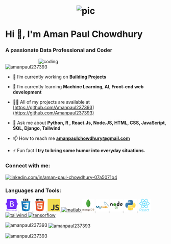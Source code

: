 
# <p align="center">![pic](https://github.com/Amanpaul237393/Amanpaul237393/blob/main/GH.jpg)</p>


<h1>Hi 👋, I'm Aman Paul Chowdhury</h1>
<h3>A passionate Data Professional and Coder</h3>
<img align="right" alt="coding" width="400" src="https://www.codium.ai/wp-content/uploads/2023/10/how-does-code-integrity-work.gif">

<p align="left"> <img src="https://komarev.com/ghpvc/?username=amanpaul237393&label=Profile%20views&color=0e75b6&style=flat" alt="amanpaul237393" /> </p>

- 🔭 I’m currently working on **Building Projects**

- 🌱 I’m currently learning **Machine Learning, AI, Front-end web development**

- 👨‍💻 All of my projects are available at [https://github.com/Amanpaul237393](https://github.com/Amanpaul237393)

- 💬 Ask me about **Python, R , React.Js, Node.JS, HTML, CSS, JavaScript, SQL, Django, Tailwind**

- 📫 How to reach me **amanpaulchowdhury@gmail.com**

- ⚡ Fun fact **I try to bring some humor into everyday situations.**

<h3 align="left">Connect with me:</h3>
<p align="left">
<a href="https://linkedin.com/in/linkedin.com/in/aman-paul-chowdhury-07a5071b4" target="blank"><img align="center" src="https://raw.githubusercontent.com/rahuldkjain/github-profile-readme-generator/master/src/images/icons/Social/linked-in-alt.svg" alt="linkedin.com/in/aman-paul-chowdhury-07a5071b4" height="30" width="40" /></a>
</p>

<h3 align="left">Languages and Tools:</h3>
<p align="left"> <a href="https://getbootstrap.com" target="_blank" rel="noreferrer"> <img src="https://raw.githubusercontent.com/devicons/devicon/master/icons/bootstrap/bootstrap-plain-wordmark.svg" alt="bootstrap" width="40" height="40"/> </a> <a href="https://www.w3schools.com/css/" target="_blank" rel="noreferrer"> <img src="https://raw.githubusercontent.com/devicons/devicon/master/icons/css3/css3-original-wordmark.svg" alt="css3" width="40" height="40"/> </a> <a href="https://www.w3.org/html/" target="_blank" rel="noreferrer"> <img src="https://raw.githubusercontent.com/devicons/devicon/master/icons/html5/html5-original-wordmark.svg" alt="html5" width="40" height="40"/> </a> <a href="https://developer.mozilla.org/en-US/docs/Web/JavaScript" target="_blank" rel="noreferrer"> <img src="https://raw.githubusercontent.com/devicons/devicon/master/icons/javascript/javascript-original.svg" alt="javascript" width="40" height="40"/> </a> <a href="https://www.mathworks.com/" target="_blank" rel="noreferrer"> <img src="https://upload.wikimedia.org/wikipedia/commons/2/21/Matlab_Logo.png" alt="matlab" width="40" height="40"/> </a> <a href="https://www.mongodb.com/" target="_blank" rel="noreferrer"> <img src="https://raw.githubusercontent.com/devicons/devicon/master/icons/mongodb/mongodb-original-wordmark.svg" alt="mongodb" width="40" height="40"/> </a> <a href="https://www.mysql.com/" target="_blank" rel="noreferrer"> <img src="https://raw.githubusercontent.com/devicons/devicon/master/icons/mysql/mysql-original-wordmark.svg" alt="mysql" width="40" height="40"/> </a> <a href="https://nodejs.org" target="_blank" rel="noreferrer"> <img src="https://raw.githubusercontent.com/devicons/devicon/master/icons/nodejs/nodejs-original-wordmark.svg" alt="nodejs" width="40" height="40"/> </a> <a href="https://www.python.org" target="_blank" rel="noreferrer"> <img src="https://raw.githubusercontent.com/devicons/devicon/master/icons/python/python-original.svg" alt="python" width="40" height="40"/> </a> <a href="https://reactjs.org/" target="_blank" rel="noreferrer"> <img src="https://raw.githubusercontent.com/devicons/devicon/master/icons/react/react-original-wordmark.svg" alt="react" width="40" height="40"/> </a> <a href="https://tailwindcss.com/" target="_blank" rel="noreferrer"> <img src="https://www.vectorlogo.zone/logos/tailwindcss/tailwindcss-icon.svg" alt="tailwind" width="40" height="40"/> </a> <a href="https://www.tensorflow.org" target="_blank" rel="noreferrer"> <img src="https://www.vectorlogo.zone/logos/tensorflow/tensorflow-icon.svg" alt="tensorflow" width="40" height="40"/> </a> </p>

<p><img align="left" src="https://github-readme-stats.vercel.app/api/top-langs?username=amanpaul237393&show_icons=true&locale=en&layout=compact" alt="amanpaul237393" /></p>

<p>&nbsp;<img align="center" src="https://github-readme-stats.vercel.app/api?username=amanpaul237393&show_icons=true&locale=en" alt="amanpaul237393" /></p>

<p><img align="center" src="https://github-readme-streak-stats.herokuapp.com/?user=amanpaul237393&" alt="amanpaul237393" /></p>
